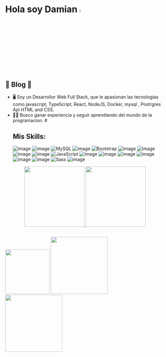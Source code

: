 # Hola soy Damian  <img src="https://media.giphy.com/media/hvRJCLFzcasrR4ia7z/giphy.gif" width="5%">
 
 ## 👨 Blog 👨
- 🖥️ Soy un Desarrollor Web Full Stack, que le apasionan las tecnologias  como javascript, TypeScript, React, NodeJS, Docker, mysql , Postrgres  Api HTML and CSS.
- 👨‍💻 Busco ganar experiencia y seguir aprendiendo del mundo de la programacion.
#<h2>Mis Skills:</h2>
![image](https://img.shields.io/badge/Node.js-green?style=for-the-badge&logo=nodedotjs&logoColor=white)
![image](https://img.shields.io/badge/Express.js-000000?style=for-the-badge&logo=express&logoColor=white)
![MySQL](https://img.shields.io/badge/mysql-5F9EA0?style=for-the-badge&logo=mysql&logoColor=white)
![image](https://img.shields.io/badge/GitHub-purple?style=for-the-badge&logo=github&logoColor=white)
![Bootstrap](https://img.shields.io/badge/bootstrap-FF1493?style=for-the-badge&logo=bootstrap&logoColor=white) 
![image](https://img.shields.io/badge/-HTML-FF0000?style=for-the-badge&logo=HTML5&logoColor=white)
![image](https://img.shields.io/badge/CSS-blue?style=for-the-badge&logo=CSS3&logoColor=white)
![image](https://img.shields.io/badge/-Postman-FF4500?style=for-the-badge&logo=postman&logoColor=white)
![image](https://img.shields.io/badge/SCRUM-000080?style=for-the-badge&logo=SCRUM&logoColor=white)
![JavaScript](https://img.shields.io/badge/Javascript-yellow?style=for-the-badge&logo=javascript&logoColor=white)
![image](https://img.shields.io/badge/sequelize-00CCAA?style=for-the-badge&logo=sequelize&logoColor=white)
![image](https://img.shields.io/badge/-VITE-494661?style=for-the-badge&logo=vite&logoColor=white)
![image](https://img.shields.io/badge/JEST-darkgreen?style=for-the-badge&logo=JEST&logoColor=white)
![image](https://img.shields.io/badge/REACT-black?style=for-the-badge&logo=REACT&logoColor=00CED1)
![image](https://img.shields.io/badge/sequelize-323330?style=for-the-badge&logo=sequelize&logoColor=blue)
![image](https://img.shields.io/badge/TypeScript-007ACC?style=for-the-badge&logo=typescript&logoColor=white)
![Sass](https://img.shields.io/badge/SASS-E91E63?style=for-the-badge&logo=SASS&logoColor=white)
![image](	https://img.shields.io/badge/Netlify-525558?style=for-the-badge&logo=netlify&logoColor=black)


<div align="center">
<a href="https://github.com/damianfe">
<img height="190em" weight="130em" src="https://github-readme-stats.vercel.app/api?username=damianfe&show_icons=true&theme=merko"/>
<img height="190em" src="https://github-readme-stats.vercel.app/api/top-langs/?username=damianfe&layout=compact&langs_count=7&theme=merko" />
</div>

 
 ##
 
<div> 
  <a href="mailto:damian.fernandez.dev@gmail.com" target="_blank"><img width="140" src="https://img.shields.io/badge/Gmail-D14836?style=for-the-badge&logo=gmail&logoColor=white" target="_blank"></a>
  <a href ="https://www.linkedin.com/in/damian-fernandez-01a187229/" target="_blank"><img width="180" align="space-between" src="https://img.shields.io/badge/LinkedIn-0077B5?style=for-the-badge&logo=linkedin&logoColor=white" target="_blank"></a>
  <a href="https://wa.me/+541158920849" target="_blank"><img width="180" src="https://img.shields.io/badge/WhatsApp-25D366?style=for-the-badge&logo=whatsapp&logoColor=white" target="_blank"></a>
 </div>
 
